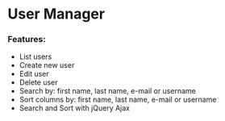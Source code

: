 User Manager
===============================

### Features:
* List users
* Create new user
* Edit user
* Delete user
* Search by: first name, last name, e-mail or username
* Sort columns by: first name, last name, e-mail or username
* Search and Sort with jQuery Ajax